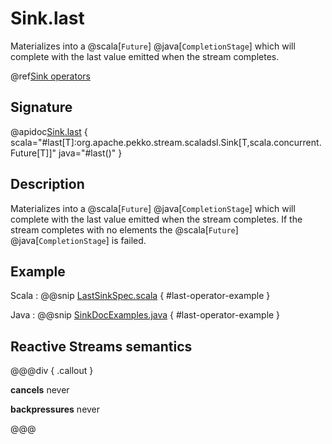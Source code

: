 # Sink.last

Materializes into a @scala[`Future`] @java[`CompletionStage`] which will complete with the last value emitted when the stream completes.

@ref[Sink operators](../index.md#sink-operators)

## Signature

@apidoc[Sink.last](Sink$) { scala="#last[T]:org.apache.pekko.stream.scaladsl.Sink[T,scala.concurrent.Future[T]]" java="#last()" }


## Description

Materializes into a @scala[`Future`] @java[`CompletionStage`] which will complete with the last value emitted when the stream
completes. If the stream completes with no elements the @scala[`Future`] @java[`CompletionStage`] is failed.

## Example

Scala
:   @@snip [LastSinkSpec.scala](/akka-stream-tests/src/test/scala/org/apache/pekko/stream/scaladsl/LastSinkSpec.scala) { #last-operator-example }

Java
:   @@snip [SinkDocExamples.java](/akka-docs/src/test/java/jdocs/stream/operators/SinkDocExamples.java) { #last-operator-example }

## Reactive Streams semantics

@@@div { .callout }

**cancels** never

**backpressures** never

@@@

